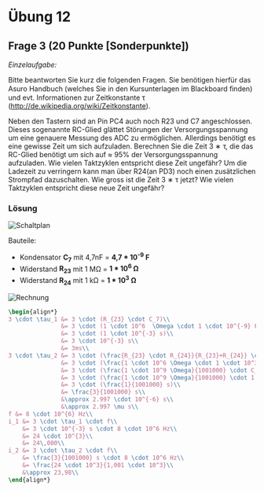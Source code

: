 # Übung 12  
## Frage 3 (20 Punkte [Sonderpunkte])

*Einzelaufgabe:*

Bitte beantworten Sie kurz die folgenden Fragen. Sie benötigen hierfür das Asuro Handbuch (welches Sie in den Kursunterlagen im Blackboard ﬁnden) und evt. Informationen zur Zeitkonstante τ (http://de.wikipedia.org/wiki/Zeitkonstante).
 
Neben den Tastern sind an Pin PC4 auch noch R23 und C7 angeschlossen. Dieses sogenannte RC-Glied glättet Störungen der Versorgungsspannung um eine genauere Messung des ADC zu ermöglichen. Allerdings benötigt es eine gewisse Zeit um sich aufzuladen. Berechnen Sie die Zeit 3 ∗ τ, die das RC-Glied benötigt um sich auf ≈ 95% der Versorgungsspannung aufzuladen. Wie vielen Taktzyklen entspricht diese Zeit ungefähr? Um die Ladezeit zu verringern kann man über R24(an PD3) noch einen zusätzlichen Strompfad dazuschalten. Wie gross ist die Zeit 3 ∗ τ jetzt? Wie vielen Taktzyklen entspricht diese neue Zeit ungefähr?

### Lösung

![Schaltplan](aufgabe3-schaltplan.png)

Bauteile:
- Kondensator **C<sub>7</sub>** mit 4,7nF = **4,7 * 10<sup>-9</sup> F**
- Widerstand **R<sub>23</sub>** mit 1 MΩ = **1 * 10<sup>6</sup> Ω**
- Widerstand **R<sub>24</sub>** mit 1 kΩ = **1 * 10<sup>3</sup> Ω**

![Rechnung](aufgabe3-rechnung.png)

```LaTex
\begin{align*}
3 \cdot \tau_1 &= 3 \cdot (R_{23} \cdot C_7)\\
               &= 3 \cdot (1 \cdot 10^6  \Omega \cdot 1 \cdot 10^{-9} F)\\
               &= 3 \cdot (1 \cdot 10^{-3} s)\\
               &= 3 \cdot 10^{-3} s\\
               &= 3ms\\
3 \cdot \tau_2 &= 3 \cdot (\frac{R_{23} \cdot R_{24}}{R_{23}+R_{24}} \cdot C_7)\\
               &= 3 \cdot (\frac{1 \cdot 10^6 \Omega \cdot 1 \cdot 10^3 \Omega}{1 \cdot 10^6 \Omega + 1 \cdot 10^3 \Omega} \cdot C_7)\\
               &= 3 \cdot (\frac{1 \cdot 10^9 \Omega}{1001000} \cdot C_7)\\
               &= 3 \cdot (\frac{1 \cdot 10^9 \Omega}{1001000} \cdot 1 \cdot 10^{-9} F)\\
               &= 3 \cdot (\frac{1}{1001000} s)\\
               &= \frac{3}{1001000} s\\
               &\approx 2.997 \cdot 10^{-6} s\\
               &\approx 2.997 \mu s\\
f &= 8 \cdot 10^{6} Hz\\
i_1 &= 3 \cdot \tau_1 \cdot f\\
    &= 3 \cdot 10^{-3} s \cdot 8 \cdot 10^6 Hz\\
    &= 24 \cdot 10^{3}\\
    &= 24\,000\\
i_2 &= 3 \cdot \tau_2 \cdot f\\
    &= \frac{3}{1001000} s \cdot 8 \cdot 10^6 Hz\\
    &= \frac{24 \cdot 10^3}{1,001 \cdot 10^3}\\
    &\approx 23,98\\
\end{align*}
```
